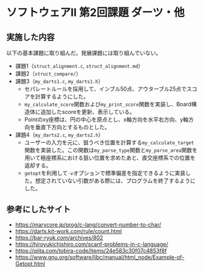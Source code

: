 # ソフトウェアII 第2回課題 ダーツ・他

## 実施した内容

以下の基本課題に取り組んだ。発展課題には取り組んでいない。

- 課題1（`struct_alignment.c`, `struct_alignment.md`）
- 課題2（`struct_compare/`）
- 課題3（`my_darts1.c`, `my_darts1.h`）
  - セパレートルールを採用して、インブル50点、アウターブル25点でスコアを計算するようにした。
  - `my_calculate_score`関数および`my_print_score`関数を実装し、Board構造体に追加したscoreを更新、表示している。
  - Pointのxy座標は、円の中心を原点とし、x軸方向を水平右方向、y軸方向を垂直下方向とするものとした。
- 課題4（`my_darts2.c`, `my_darts2.h`）
  - ユーザーの入力を元に、狙うべき位置を計算する`my_calculate_target`関数を実装した。この関数は`my_parse_type`関数と`my_parse_area`関数を用いて極座標系における狙い位置を求めたあと、直交座標系での位置を返却する。
  - `getopt`を利用して`-v`オプションで標準偏差を指定できるように実装した。想定されていない引数がある際には、プログラムを終了するようにした。

## 参考にしたサイト

- https://marycore.jp/prog/c-lang/convert-number-to-char/
- https://darts.kit-work.com/rule/count.html
- https://bar-ryuk.com/archives/802
- https://hiroyukichishiro.com/scanf-problems-in-c-language/
- https://qiita.com/tobira-code/items/24e583c30f07c4853f8f
- https://www.gnu.org/software/libc/manual/html_node/Example-of-Getopt.html
